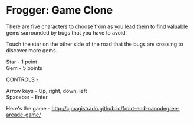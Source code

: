 Frogger: Game Clone
================================

There are five characters to choose from as you lead them to find valuable gems
surrounded by bugs that you have to avoid.

Touch the star on the other side of the road that the bugs
are crossing to discover more gems.

Star - 1 point<br>
Gem - 5 points

CONTROLS -

Arrow keys - Up, right, down, left<br>
Spacebar - Enter

Here's the game -
http://cjmagistrado.github.io/front-end-nanodegree-arcade-game/
